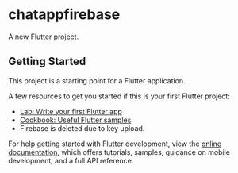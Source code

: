 # chatappfirebase

A new Flutter project.

## Getting Started

This project is a starting point for a Flutter application.

A few resources to get you started if this is your first Flutter project:

- [Lab: Write your first Flutter app](https://docs.flutter.dev/get-started/codelab)
- [Cookbook: Useful Flutter samples](https://docs.flutter.dev/cookbook)
- Firebase is deleted due to key upload.

For help getting started with Flutter development, view the
[online documentation](https://docs.flutter.dev/), which offers tutorials,
samples, guidance on mobile development, and a full API reference.

